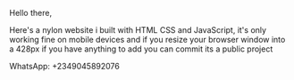 Hello there,

Here's a nylon website i built with HTML CSS and JavaScript, it's only working fine on mobile devices and if you resize your browser window into a 428px
if you have anything to add you can commit its a public project

WhatsApp: +2349045892076
